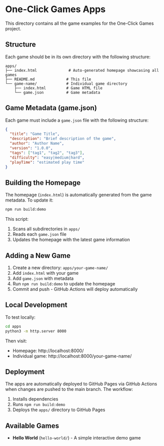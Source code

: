 # One-Click Games Apps

This directory contains all the game examples for the One-Click Games project.

## Structure

Each game should be in its own directory with the following structure:

```
apps/
├── index.html              # Auto-generated homepage showcasing all games
├── README.md              # This file
└── game-name/             # Individual game directory
    ├── index.html         # Game HTML file
    └── game.json          # Game metadata
```

## Game Metadata (game.json)

Each game must include a `game.json` file with the following structure:

```json
{
  "title": "Game Title",
  "description": "Brief description of the game",
  "author": "Author Name",
  "version": "1.0.0",
  "tags": ["tag1", "tag2", "tag3"],
  "difficulty": "easy|medium|hard",
  "playTime": "estimated play time"
}
```

## Building the Homepage

The homepage (`index.html`) is automatically generated from the game metadata. To update it:

```bash
npm run build:demo
```

This script:
1. Scans all subdirectories in `apps/`
2. Reads each `game.json` file
3. Updates the homepage with the latest game information

## Adding a New Game

1. Create a new directory: `apps/your-game-name/`
2. Add `index.html` with your game
3. Add `game.json` with metadata
4. Run `npm run build:demo` to update the homepage
5. Commit and push - GitHub Actions will deploy automatically

## Local Development

To test locally:

```bash
cd apps
python3 -m http.server 8000
```

Then visit:
- Homepage: http://localhost:8000/
- Individual game: http://localhost:8000/your-game-name/

## Deployment

The apps are automatically deployed to GitHub Pages via GitHub Actions when changes are pushed to the main branch. The workflow:

1. Installs dependencies
2. Runs `npm run build:demo`
3. Deploys the `apps/` directory to GitHub Pages

## Available Games

- **Hello World** (`hello-world/`) - A simple interactive demo game